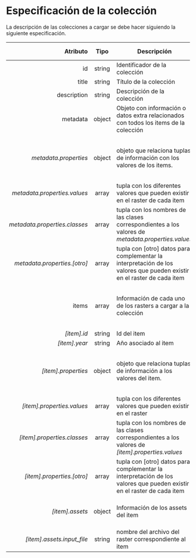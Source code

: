 # Especificación de la colección

La descripción de las colecciones a cargar se debe hacer siguiendo la siguiente especificación.

| Atributo | Tipo | Descripción | Es requerido? | Observaciones |
|---:|:---:|---|:---:|---|
| id | string | Identificador de la colección | Sí | |
| title | string | Título de la colección | Sí | |
| description | string | Descripción de la colección | Sí | |
| metadata | object | Objeto con información o datos extra relacionados con todos los items de la colección | Sí | |
| _metadata.properties_ | object | objeto que relaciona tuplas de información con los valores de los items. | No | Todos los atributos de este objeto son arreglos y __deben tener la misma cantidad de elementos__ |
| _metadata.properties.values_ | array | tupla con los diferentes valores que pueden existir en el raster de cada item | Sí | Es requerido si existe el atributo _metadata.properties_ |
| _metadata.properties.classes_ | array | tupla con los nombres de las clases correspondientes a los valores de _metadata.properties.values_ | Sí | Es requerido si existe el atributo _metadata.properties_ |
| _metadata.properties.[otro]_ | array | tupla con [otro] datos para complementar la interpretación de los valores que pueden existir en el raster de cada item | No | Un ejemplo puede ser _colors_, para asociar colores a los valores y clases del raster |
| items | array | Información de cada uno de los rasters a cargar a la colección | Sí | Este atributo es un arreglo de objetos, donde cada objeto tiene los atributos que se describen más abajo |
| _[item].id_ |  string | Id del item | Sí | |
| _[item].year_ |  string | Año asociado al item | Sí | |
| _[item].properties_ | object | objeto que relaciona tuplas de información a los valores del item. | No | Todos los atributos de este objeto son arreglos y __deben tener la misma cantidad de elementos__ |
| _[item].properties.values_ | array | tupla con los diferentes valores que pueden existir en el raster | Sí | Es requerido si existe el atributo _[item].properties_ |
| _[item].properties.classes_ | array | tupla con los nombres de las clases correspondientes a los valores de _[item].properties.values_ | Sí | Es requerido si existe el atributo _[item].properties_ |
| _[item].properties.[otro]_ | array | tupla con [otro] datos para complementar la interpretación de los valores que pueden existir en el raster de cada item | No | |
| _[item].assets_ |  object | Información de los assets del item | Sí | Hace referencia principalmente a los archivos asociados al item |
| _[item].assets.input_file_ | string | nombre del archivo del raster correspondiente al item | Sí | |
